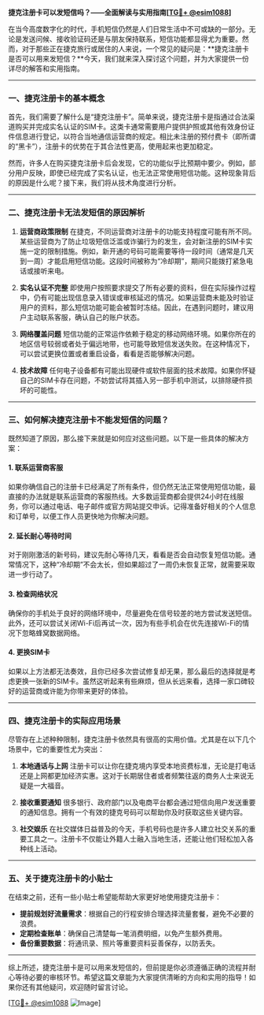 **捷克注册卡可以发短信吗？——全面解读与实用指南[[TG💪+ @esim1088](https://t.me/s/esim1088)]**

在当今高度数字化的时代，手机短信仍然是人们日常生活中不可或缺的一部分。无论是发送问候、接收验证码还是与朋友保持联系，短信功能都显得尤为重要。然而，对于那些正在捷克旅行或居住的人来说，一个常见的疑问是：**捷克注册卡是否可以用来发短信？**今天，我们就来深入探讨这个问题，并为大家提供一份详尽的解答和实用指南。

---

### 一、捷克注册卡的基本概念

首先，我们需要了解什么是“捷克注册卡”。简单来说，捷克注册卡是指通过合法渠道购买并完成实名认证的SIM卡。这类卡通常需要用户提供护照或其他有效身份证件信息进行登记，以符合当地通信运营商的规定。相比未注册的预付费卡（即所谓的“黑卡”），注册卡的优势在于其合法性更高，使用起来也更加稳定。

然而，许多人在购买捷克注册卡后会发现，它的功能似乎比预期中要少。例如，部分用户反映，即使已经完成了实名认证，也无法正常使用短信功能。这种现象背后的原因是什么呢？接下来，我们将从技术角度进行分析。

---

### 二、捷克注册卡无法发短信的原因解析

1. **运营商政策限制**
   在捷克，不同运营商对注册卡的功能支持程度可能有所不同。某些运营商为了防止垃圾短信泛滥或诈骗行为的发生，会对新注册的SIM卡实施一定的限制措施。例如，新开通的号码可能需要等待一段时间（通常是几天到一周）才能启用短信功能。这段时间被称为“冷却期”，期间只能拨打紧急电话或接听来电。

2. **实名认证不完整**
   即使用户按照要求提交了所有必要的资料，但在实际操作过程中，仍有可能出现信息录入错误或审核延迟的情况。如果运营商未能及时验证用户的资料，那么短信功能可能会被暂时冻结。因此，在遇到问题时，建议用户主动联系客服，确认自己的账户状态。

3. **网络覆盖问题**
   短信功能的正常运作依赖于稳定的移动网络环境。如果你所在的地区信号较弱或者处于偏远地带，也可能导致短信发送失败。在这种情况下，可以尝试更换位置或者重启设备，看看是否能够解决问题。

4. **技术故障**
   任何电子设备都有可能出现硬件或软件层面的技术故障。如果你怀疑自己的SIM卡存在问题，不妨尝试将其插入另一部手机中测试，以排除硬件损坏的可能性。

---

### 三、如何解决捷克注册卡不能发短信的问题？

既然知道了原因，那么接下来就是如何应对这些问题。以下是一些具体的解决方案：

#### 1. 联系运营商客服
   如果你确信自己的注册卡已经满足了所有条件，但仍然无法正常使用短信功能，最直接的办法就是联系运营商的客服热线。大多数运营商都会提供24小时在线服务，你可以通过电话、电子邮件或官方网站提交申诉。记得准备好相关的个人信息和订单号，以便工作人员更快地为你解决问题。

#### 2. 延长耐心等待时间
   对于刚刚激活的新号码，建议先耐心等待几天，看看是否会自动恢复短信功能。通常情况下，这种“冷却期”不会太长，但如果超过了一周仍未恢复正常，就需要采取进一步行动了。

#### 3. 检查网络状况
   确保你的手机处于良好的网络环境中，尽量避免在信号较差的地方尝试发送短信。此外，还可以尝试关闭Wi-Fi后再试一次，因为有些手机会在优先连接Wi-Fi的情况下忽略蜂窝数据网络。

#### 4. 更换SIM卡
   如果以上方法都无法奏效，且你已经多次尝试修复却无果，那么最后的选择就是考虑更换一张新的SIM卡。虽然这听起来有些麻烦，但从长远来看，选择一家口碑较好的运营商或许能为你带来更好的体验。

---

### 四、捷克注册卡的实际应用场景

尽管存在上述种种限制，捷克注册卡依然具有很高的实用价值。尤其是在以下几个场景中，它的重要性尤为突出：

1. **本地通话与上网**
   注册卡可以让你在捷克境内享受本地资费标准，无论是打电话还是上网都更加经济实惠。这对于长期居住者或者频繁往返的商务人士来说无疑是一大福音。

2. **接收重要通知**
   很多银行、政府部门以及电商平台都会通过短信向用户发送重要的通知信息。拥有一个有效的捷克号码可以帮助你及时获取这些关键内容。

3. **社交娱乐**
   在社交媒体日益普及的今天，手机号码也是许多人建立社交关系的重要工具之一。注册卡不仅能让外籍人士融入当地生活，还能让他们轻松加入各种线上活动。

---

### 五、关于捷克注册卡的小贴士

在结束之前，还有一些小贴士希望能帮助大家更好地使用捷克注册卡：

- **提前规划好流量需求**：根据自己的行程安排合理选择流量套餐，避免不必要的浪费。
- **定期检查账单**：确保自己清楚每一笔消费明细，以免产生额外费用。
- **备份重要数据**：将通讯录、照片等重要资料妥善保存，以防丢失。

---

综上所述，捷克注册卡是可以用来发短信的，但前提是你必须遵循正确的流程并耐心等待必要的审核环节。希望这篇文章能为大家提供清晰的方向和实用的指导！如果你还有其他疑问，欢迎随时留言讨论。

[[TG💪+ @esim1088](https://t.me/s/esim1088) ![Image](https://i.postimg.cc/4NQfJmqS/Snipaste-2025-05-13-00-14-12.png)]